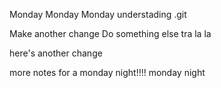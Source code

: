 Monday Monday Monday
understading .git


Make another change
Do something else
tra la la

here's another change

more notes for a monday night!!!!
monday night
